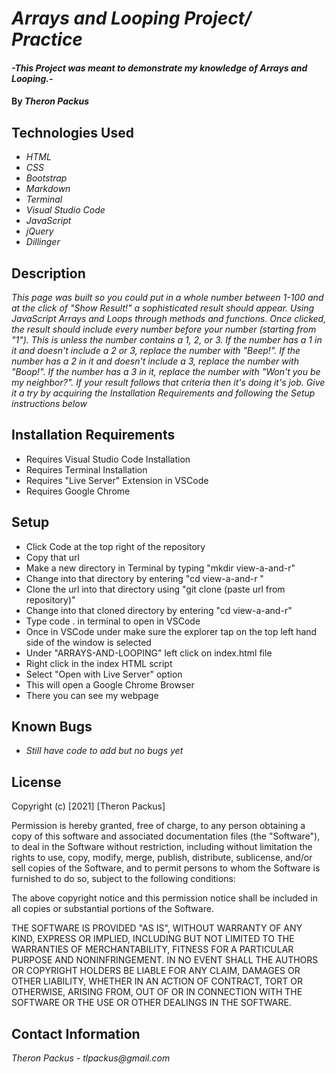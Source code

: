 # _Arrays and Looping Project/ Practice_

#### _-This Project was meant to demonstrate my knowledge of Arrays and Looping.-_

#### By _**Theron Packus**_

## Technologies Used

* _HTML_
* _CSS_
* _Bootstrap_
* _Markdown_
* _Terminal_
* _Visual Studio Code_
* _JavaScript_
* _jQuery_
* _Dillinger_

## Description

_This page was built so you could put in a whole number between 1-100 and at the click of "Show Result!" a sophisticated result should appear. Using JavaScript Arrays and Loops through methods and functions. Once clicked, the result should include every number before your number (starting from "1"). This is unless the number contains a 1, 2, or 3. If the number has a 1 in it and doesn't include a 2 or 3, replace the number with "Beep!". If the number has a 2 in it and doesn't include a 3, replace the number with "Boop!". If the number has a 3 in it, replace the number with "Won't you be my neighbor?". If your result follows that criteria then it's doing it's job. Give it a try by acquiring the Installation Requirements and following the Setup instructions below_

## Installation Requirements
- Requires Visual Studio Code Installation
- Requires Terminal Installation
- Requires "Live Server" Extension in VSCode
- Requires Google Chrome

## Setup
- Click Code at the top right of the repository
- Copy that url
- Make a new directory in Terminal by typing "mkdir view-a-and-r"
- Change into that directory by entering "cd view-a-and-r "
- Clone the url into that directory using "git clone (paste url from repository)"
- Change into that cloned directory by entering "cd view-a-and-r"
- Type code . in terminal to open in VSCode
- Once in VSCode under make sure the explorer tap on the top left hand side of the window is selected
- Under "ARRAYS-AND-LOOPING" left click on index.html file
- Right click in the index HTML script
- Select "Open with Live Server" option
- This will open a Google Chrome Browser
- There you can see my webpage

## Known Bugs

* _Still have code to add but no bugs yet_

## License

Copyright (c) [2021] [Theron Packus]

Permission is hereby granted, free of charge, to any person obtaining a copy
of this software and associated documentation files (the "Software"), to deal
in the Software without restriction, including without limitation the rights
to use, copy, modify, merge, publish, distribute, sublicense, and/or sell
copies of the Software, and to permit persons to whom the Software is
furnished to do so, subject to the following conditions:

The above copyright notice and this permission notice shall be included in all
copies or substantial portions of the Software.

THE SOFTWARE IS PROVIDED "AS IS", WITHOUT WARRANTY OF ANY KIND, EXPRESS OR
IMPLIED, INCLUDING BUT NOT LIMITED TO THE WARRANTIES OF MERCHANTABILITY,
FITNESS FOR A PARTICULAR PURPOSE AND NONINFRINGEMENT. IN NO EVENT SHALL THE
AUTHORS OR COPYRIGHT HOLDERS BE LIABLE FOR ANY CLAIM, DAMAGES OR OTHER
LIABILITY, WHETHER IN AN ACTION OF CONTRACT, TORT OR OTHERWISE, ARISING FROM,
OUT OF OR IN CONNECTION WITH THE SOFTWARE OR THE USE OR OTHER DEALINGS IN THE
SOFTWARE.

## Contact Information

_Theron Packus - tlpackus@gmail.com_
